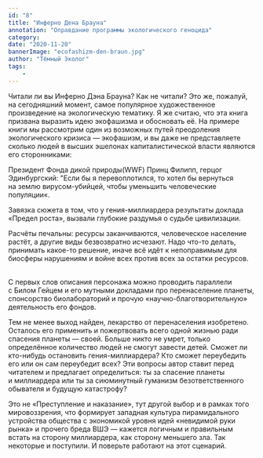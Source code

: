 ```yaml
---
id: "8"
title: "Инферно Дена Брауна"
annotation: "Оправдание программы экологического геноцида"
category: 
date: "2020-11-20"
bannerImage: "ecofashizm-den-braun.jpg"
author: "Тёмный Эколог"
tags:
    - 
---
```


Читали&nbsp;ли вы&nbsp;Инферно Дэна Брауна? Как не&nbsp;читали? Это&nbsp;же, пожалуй, на&nbsp;сегодняшний момент, самое популярное художественное произведение на&nbsp;экологическую тематику. Я&nbsp;же считаю, что эта книга призвана выразить идею экофашизма и&nbsp;обосновать&nbsp;е&euml;. На&nbsp;примере книги мы&nbsp;рассмотрим один из&nbsp;возможных путей преодоления экологического кризиса&nbsp;&mdash; экофашизм, и&nbsp;вы&nbsp;даже не&nbsp;представляете сколько людей в&nbsp;высших эшелонах капиталистической власти являются его сторонниками:⠀


Президент Фонда дикой природы(WWF) Принц Филипп, герцог Эдинбургский: &quot;Если&nbsp;бы я&nbsp;перевоплотился, то&nbsp;хотел&nbsp;бы вернуться на&nbsp;землю вирусом-убийцей, чтобы уменьшить человеческие популяции&laquo;.⠀
⠀

Завязка сюжета в&nbsp;том, что у&nbsp;гения-миллиардера результаты доклада &laquo;Предел роста&raquo;, вызвали глубокие раздумья о&nbsp;судьбе цивилизации.⠀
⠀

Расчёты печальны: ресурсы заканчиваются, человеческое население растёт, а&nbsp;другие виды безвозвратно исчезают. Надо что-то делать, принимать какое-то решение, иначе всё идёт к&nbsp;непоправимым для биосферы нарушениям и&nbsp;войне всех против всех за&nbsp;остатки ресурсов.⠀
⠀

С&nbsp;первых слов описания персонажа можно проводить параллели с&nbsp;Билом Гейцем и&nbsp;его мутными докладами про перенаселение планеты, спонсорство биолабораторий и&nbsp;прочую &laquo;научно-благотворительную&raquo; деятельность его фондов.⠀
⠀

Тем не&nbsp;менее выход найден, лекарство от&nbsp;перенаселения изобретено. Осталось его применить и&nbsp;пожертвовать всего одной жизнью ради спасения планеты&nbsp;&mdash; своей. Больше никто не&nbsp;умрет, только определённое количество людей не&nbsp;смогут завести детей. Сможет&nbsp;ли кто-нибудь остановить гения-миллиардера? Кто сможет переубедить его или он&nbsp;сам переубедит всех? Эти вопросы автор ставит перед читателем и&nbsp;предлагает определиться: ты&nbsp;за&nbsp;спасение планеты и&nbsp;миллиардера или ты&nbsp;за&nbsp;сиюминутный гуманизм безответственного обывателя и&nbsp;будущую катастрофу? ⠀
⠀

Это не&nbsp;&laquo;Преступление и&nbsp;наказание&raquo;, тут другой выбор и&nbsp;в&nbsp;рамках того мировоззрения, что формирует западная культура пирамидального устройства общества с&nbsp;экономикой уровня идей &laquo;невидимой руки рынка&raquo; и&nbsp;прочего бреда ВШЭ&nbsp;&mdash; кажется логичным и&nbsp;правильным встать на&nbsp;сторону миллиардера, как сторону меньшего зла. Так некоторые и&nbsp;поступили. И&nbsp;поверьте работают на&nbsp;этот сценарий.⠀

